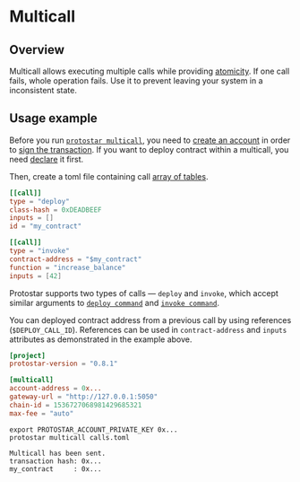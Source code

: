 # Multicall

## Overview
Multicall allows executing multiple calls while providing [atomicity](https://en.wikipedia.org/wiki/Atomicity_(database_systems)). If one call fails, whole operation fails. Use it to prevent leaving your system in a inconsistent state. 


## Usage example

Before you run [`protostar multicall`](/docs/cli-reference#multicall), you need to [create an account](./05-deploy-account.md) in order to [sign the transaction](./06-signing.md). If you want to deploy contract within a multicall, you need [declare](./03-declare.md) it first.


Then, create a toml file containing call [array of tables](https://toml.io/en/v1.0.0#array-of-tables).

```toml title="calls.toml"
[[call]]
type = "deploy"
class-hash = 0xDEADBEEF
inputs = []
id = "my_contract"

[[call]]
type = "invoke"
contract-address = "$my_contract"
function = "increase_balance"
inputs = [42]
```

Protostar supports two types of calls — `deploy` and `invoke`, which accept similar arguments to [`deploy command`](/docs/cli-reference#deploy) and [`invoke command`](/docs/cli-reference#invoke).

You can deployed contract address from a previous call by using references (`$DEPLOY_CALL_ID`). References can be used in `contract-address` and `inputs` attributes as demonstrated in the example above.

```toml title="protostar.toml"
[project]
protostar-version = "0.8.1"

[multicall]
account-address = 0x...
gateway-url = "http://127.0.0.1:5050"
chain-id = 1536727068981429685321
max-fee = "auto"
```

```shell title="Calling multicall"
export PROTOSTAR_ACCOUNT_PRIVATE_KEY 0x...
protostar multicall calls.toml
```

```shell title="Protostar shows transaction hash and addresses of deployed contracts"
Multicall has been sent.
transaction hash: 0x...
my_contract     : 0x...
```

